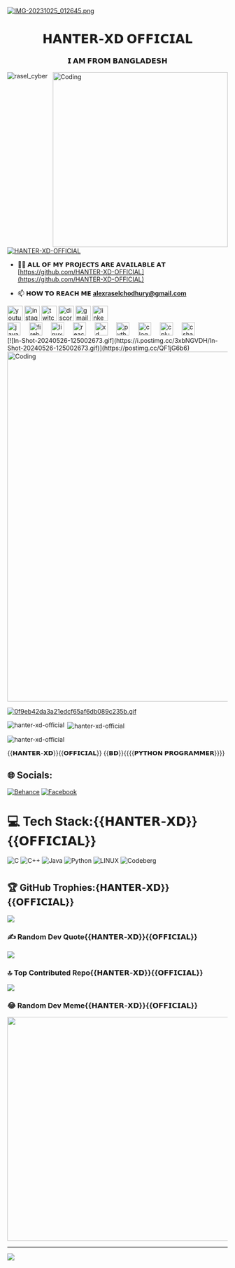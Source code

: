 [![IMG-20231025_012645.png](https://i.postimg.cc/8PR2w25W/20240525-195650.png)](https://postimg.cc/nCLShwqc)
<h1 align="center">𝗛𝗔𝗡𝗧𝗘𝗥-𝗫𝗗 𝗢𝗙𝗙𝗜𝗖𝗜𝗔𝗟</h1>
<h3 align="center">𝗜 𝗔𝗠 𝗙𝗥𝗢𝗠 𝗕𝗔𝗡𝗚𝗟𝗔𝗗𝗘𝗦𝗛</h3>
<img align="right" alt="Coding" width="400" src="https://camo.githubusercontent.com/c1dcb74cc1c1835b1d716f5051499a2814c683c806b15f04b0eba492863703e9/68747470733a2f2f63646e2e6472696262626c652e636f6d2f75736572732f3733303730332f73637265656e73686f74732f363538313234332f6176656e746f2e676966">

<p align="left"> <img src="https://komarev.com/ghpvc/?username=rasel_cyber&label=Profile%20views&color=0e75b6&style=flat" alt="rasel_cyber" /> </p>

<p align="left"> <a href="https://twitter.com/HANTER-XD-OFFICIAL" target="blank"><img src="https://img.shields.io/twitter/follow/HANTER-XD-OFFICIAL?logo=twitter&style=for-the-badge" alt="HANTER-XD-OFFICIAL" /></a> </p>

- 👨‍💻 𝗔𝗟𝗟 𝗢𝗙 𝗠𝗬 𝗣𝗥𝗢𝗝𝗘𝗖𝗧𝗦 𝗔𝗥𝗘 𝗔𝗩𝗔𝗜𝗟𝗔𝗕𝗟𝗘 𝗔𝗧 [https://github.com/HANTER-XD-OFFICIAL](https://github.com/HANTER-XD-OFFICIAL)

- 📫 𝗛𝗢𝗪 𝗧𝗢 𝗥𝗘𝗔𝗖𝗛 𝗠𝗘 **alexraselchodhury@gmail.com**

<div align="left">
  <img src="https://img.shields.io/static/v1?message=Youtube&logo=youtube&label=&color=FF0000&logoColor=white&labelColor=&style=for-the-badge" height="35" alt="youtube logo"  />
  <img src="https://img.shields.io/static/v1?message=Instagram&logo=instagram&label=&color=E4405F&logoColor=white&labelColor=&style=for-the-badge" height="35" alt="instagram logo"  />
  <img src="https://img.shields.io/static/v1?message=Twitch&logo=twitch&label=&color=9146FF&logoColor=white&labelColor=&style=for-the-badge" height="35" alt="twitch logo"  />
  <img src="https://img.shields.io/static/v1?message=Discord&logo=discord&label=&color=7289DA&logoColor=white&labelColor=&style=for-the-badge" height="35" alt="discord logo"  />
  <img src="https://img.shields.io/static/v1?message=Gmail&logo=gmail&label=&color=D14836&logoColor=white&labelColor=&style=for-the-badge" height="35" alt="gmail logo"  />
  <img src="https://img.shields.io/static/v1?message=LinkedIn&logo=linkedin&label=&color=0077B5&logoColor=white&labelColor=&style=for-the-badge" height="35" alt="linkedin logo"  />
</div>

<div align="left">
  <img src="https://cdn.jsdelivr.net/gh/devicons/devicon/icons/java/java-original.svg" height="30" alt="java logo"  />
  <img width="12" />
  <img src="https://cdn.jsdelivr.net/gh/devicons/devicon/icons/firebase/firebase-original.svg" height="30" alt="firebase logo"  />
  <img width="12" />
  <img src="https://cdn.jsdelivr.net/gh/devicons/devicon/icons/linux/linux-original.svg" height="30" alt="linux logo"  />
  <img width="12" />
  <img src="https://cdn.jsdelivr.net/gh/devicons/devicon/icons/react/react-original.svg" height="30" alt="react logo"  />
  <img width="12" />
  <img src="https://cdn.jsdelivr.net/gh/devicons/devicon/icons/xd/xd-original.svg" height="30" alt="xd logo"  />
  <img width="12" />
  <img src="https://cdn.jsdelivr.net/gh/devicons/devicon/icons/python/python-original.svg" height="30" alt="python logo"  />
  <img width="12" />
  <img src="https://cdn.jsdelivr.net/gh/devicons/devicon/icons/c/c-original.svg" height="30" alt="c logo"  />
  <img width="12" />
  <img src="https://cdn.jsdelivr.net/gh/devicons/devicon/icons/cplusplus/cplusplus-original.svg" height="30" alt="cplusplus logo"  />
  <img width="12" />
  <img src="https://cdn.jsdelivr.net/gh/devicons/devicon/icons/csharp/csharp-original.svg" height="30" alt="csharp logo"  />
</div>
[![In-Shot-20240526-125002673.gif](https://i.postimg.cc/3xbNGVDH/In-Shot-20240526-125002673.gif)](https://postimg.cc/QF1jG6b6)

<img align="middle" alt="Coding" width="800" src="https://user-images.githubusercontent.com/49580304/110318584-81067880-7fc2-11eb-8391-152d308e7f2b.gif">

[![0f9eb42da3a21edcf65af6db089c235b.gif](https://i.postimg.cc/T1XF4dBv/0f9eb42da3a21edcf65af6db089c235b.gif)](https://postimg.cc/ygvLJHVL)

<p><img align="left" src="https://github-readme-stats.vercel.app/api/top-langs?username=hanter-xd-official&show_icons=true&locale=en&layout=compact" alt="hanter-xd-official" /></p>

<p>&nbsp;<img align="center" src="https://github-readme-stats.vercel.app/api?username=hanter-xd-official&show_icons=true&locale=en" alt="hanter-xd-official" /></p>

<p><img align="center" src="https://github-readme-streak-stats.herokuapp.com/?user=hanter-xd-official&" alt="hanter-xd-official" /></p>

{{𝗛𝗔𝗡𝗧𝗘𝗥-𝗫𝗗}}{{𝗢𝗙𝗙𝗜𝗖𝗜𝗔𝗟}}
{{𝗕𝗗}}{{{{𝗣𝗬𝗧𝗛𝗢𝗡 𝗣𝗥𝗢𝗚𝗥𝗔𝗠𝗠𝗘𝗥}}}}

## 🌐 Socials:
[![Behance](https://img.shields.io/badge/Behance-1769ff?logo=behance&logoColor=white)](https://behance.net/Max-fro-man) [![Facebook](https://img.shields.io/badge/Facebook-%231877F2.svg?logo=Facebook&logoColor=white)](https://facebook.com/MD.RASEL.CYBER)

# 💻 Tech Stack:{{𝗛𝗔𝗡𝗧𝗘𝗥-𝗫𝗗}}{{𝗢𝗙𝗙𝗜𝗖𝗜𝗔𝗟}}
![C](https://img.shields.io/badge/c-%2300599C.svg?style=for-the-badge&logo=c&logoColor=white) ![C++](https://img.shields.io/badge/c++-%2300599C.svg?style=for-the-badge&logo=c%2B%2B&logoColor=white) ![Java](https://img.shields.io/badge/java-%23ED8B00.svg?style=for-the-badge&logo=java&logoColor=white) ![Python](https://img.shields.io/badge/python-3670A0?style=for-the-badge&logo=python&logoColor=ffdd54) ![LINUX](https://img.shields.io/badge/Linux-FCC624?style=for-the-badge&logo=linux&logoColor=black) ![Codeberg](https://img.shields.io/badge/Codeberg-2185D0?style=for-the-badge&logo=Codeberg&logoColor=white)
# 


## 🏆 GitHub Trophies:{𝗛𝗔𝗡𝗧𝗘𝗥-𝗫𝗗}}{{𝗢𝗙𝗙𝗜𝗖𝗜𝗔𝗟}}
![](https://github-profile-trophy.vercel.app/?username=Max-fro-man&theme=radical&no-frame=false&no-bg=false&margin-w=4)

### ✍️ Random Dev Quote{{𝗛𝗔𝗡𝗧𝗘𝗥-𝗫𝗗}}{{𝗢𝗙𝗙𝗜𝗖𝗜𝗔𝗟}}
![](https://quotes-github-readme.vercel.app/api?type=horizontal&theme=radical)

### 🔝 Top Contributed Repo{{𝗛𝗔𝗡𝗧𝗘𝗥-𝗫𝗗}}{{𝗢𝗙𝗙𝗜𝗖𝗜𝗔𝗟}}
![](https://github-contributor-stats.{{𝗛𝗔𝗡𝗧𝗘𝗥-𝗫𝗗}}vercel.app/api?username=SAGAR-CYBER99&limit=5&theme=dark&combine_all_yearly_contributions=true)

### 😂 Random Dev Meme{{𝗛𝗔𝗡𝗧𝗘𝗥-𝗫𝗗}}{{𝗢𝗙𝗙𝗜𝗖𝗜𝗔𝗟}}
<img src="https://rm.up.railway.app/" width="512px"/>

---
[![](https://visitcount.itsvg.in/api?id=Max-fro-man&icon=0&color=0)](https://visitcount.itsvg.in)

<!-- Proudly created with GPRM ( https://gprm.itsvg.in ) -->
